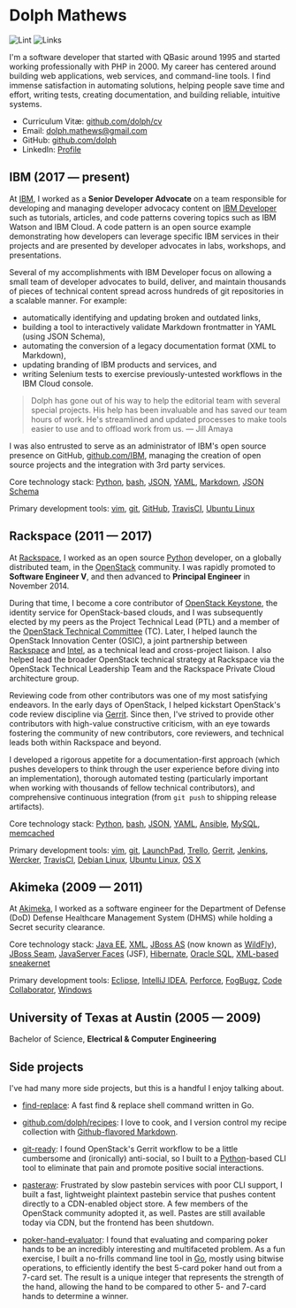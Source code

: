 # Dolph Mathews

![Lint](https://github.com/dolph/cv/actions/workflows/markdown-lint.yml/badge.svg)
![Links](https://github.com/dolph/cv/actions/workflows/markdown-links.yml/badge.svg)

I'm a software developer that started with QBasic around 1995 and started
working professionally with PHP in 2000. My career has centered around building
web applications, web services, and command-line tools. I find immense
satisfaction in automating solutions, helping people save time and effort,
writing tests, creating documentation, and building reliable, intuitive
systems.

- Curriculum Vitæ: [github.com/dolph/cv](https://github.com/dolph/cv)
- Email: [dolph.mathews@gmail.com](mailto:dolph.mathews@gmail.com)
- GitHub: [github.com/dolph](https://github.com/dolph/)
- LinkedIn: [Profile](https://www.linkedin.com/in/dolphmathews/)

## IBM (2017 &mdash; present)

At [IBM](https://www.ibm.com/), I worked as a **Senior Developer Advocate** on
a team responsible for developing and managing developer advocacy content on
[IBM Developer](https://developer.ibm.com/) such as tutorials, articles, and
code patterns covering topics such as IBM Watson and IBM Cloud. A code pattern
is an open source example demonstrating how developers can leverage specific
IBM services in their projects and are presented by developer advocates in
labs, workshops, and presentations.

Several of my accomplishments with IBM Developer focus on allowing a small team
of developer advocates to build, deliver, and maintain thousands of pieces of
technical content spread across hundreds of git repositories in a scalable
manner. For example:

- automatically identifying and updating broken and outdated links,
- building a tool to interactively validate Markdown frontmatter in YAML (using
  JSON Schema),
- automating the conversion of a legacy documentation format (XML to Markdown),
- updating branding of IBM products and services, and
- writing Selenium tests to exercise previously-untested workflows in the IBM
  Cloud console.

> Dolph has gone out of his way to help the editorial team with several special
  projects. His help has been invaluable and has saved our team hours of work.
  He's streamlined and updated processes to make tools easier to use and to
  offload work from us. &mdash; Jill Amaya

I was also entrusted to serve as an administrator of IBM's open source presence
  on GitHub, [github.com/IBM](https://github.com/ibm/), managing the creation
  of open source projects and the integration with 3rd party services.

Core technology stack: [Python](https://www.python.org),
[bash](https://www.gnu.org/software/bash/), [JSON](http://www.json.org/),
[YAML](http://yaml.org/),
[Markdown](https://daringfireball.net/projects/markdown/syntax), [JSON
Schema](https://json-schema.org/)

Primary development tools: [vim](http://www.vim.org/),
[git](https://git-scm.com/), [GitHub](https://www.github.com/),
[TravisCI](https://travis-ci.org/), [Ubuntu Linux](https://www.ubuntu.com/)

## Rackspace (2011 &mdash; 2017)

At [Rackspace](https://www.rackspace.com/), I worked as an open source
[Python](https://www.python.org/) developer, on a globally distributed team, in
the [OpenStack](https://www.openstack.org/) community. I was rapidly promoted
to **Software Engineer V**, and then advanced to **Principal Engineer** in
November 2014.

During that time, I become a core contributor of [OpenStack
Keystone](http://github.com/openstack/keystone), the identity service for
OpenStack-based clouds, and I was subsequently elected by my peers as the
Project Technical Lead (PTL) and a member of the [OpenStack Technical
Committee](https://www.openstack.org/foundation/tech-committee/) (TC). Later, I
helped launch the OpenStack Innovation Center (OSIC), a joint partnership
between [Rackspace](https://www.rackspace.com/) and [Intel](https://01.org/),
as a technical lead and cross-project liaison. I also helped lead the broader
OpenStack technical strategy at Rackspace via the OpenStack Technical
Leadership Team and the Rackspace Private Cloud architecture group.

Reviewing code from other contributors was one of my most satisfying endeavors.
In the early days of OpenStack, I helped kickstart OpenStack's code review
discipline via [Gerrit](https://www.gerritcodereview.com/). Since then, I've
strived to provide other contributors with high-value constructive criticism,
with an eye towards fostering the community of new contributors, core
reviewers, and technical leads both within Rackspace and beyond.

I developed a rigorous appetite for a documentation-first approach (which
  pushes developers to think through the user experience before diving into an
  implementation), thorough automated testing (particularly important when
  working with thousands of fellow technical contributors), and comprehensive
  continuous integration (from `git push` to shipping release artifacts).

Core technology stack: [Python](https://www.python.org),
[bash](https://www.gnu.org/software/bash/), [JSON](http://www.json.org/),
[YAML](http://yaml.org/), [Ansible](https://www.ansible.com/),
[MySQL](https://www.mysql.com/), [memcached](https://memcached.org/)

Primary development tools: [vim](http://www.vim.org/),
[git](https://git-scm.com/), [LaunchPad](https://launchpad.net/~dolph),
[Trello](https://trello.com/), [Gerrit](https://www.gerritcodereview.com/),
[Jenkins](https://jenkins.io/),
[Wercker](https://devcenter.wercker.com/overview-and-core-concepts/wercker-features/),
[TravisCI](https://travis-ci.org/), [Debian Linux](https://www.debian.org/),
[Ubuntu Linux](https://www.ubuntu.com/), [OS X](https://www.apple.com/macos/)

## Akimeka (2009 &mdash; 2011)

At [Akimeka](http://www.akimeka.com/), I worked as a software engineer for the
Department of Defense (DoD) Defense Healthcare Management System (DHMS) while
holding a Secret security clearance.

Core technology stack: [Java
EE](http://www.oracle.com/technetwork/java/javaee/overview/index.html),
[XML](https://en.wikipedia.org/wiki/XML), [JBoss
AS](https://en.wikipedia.org/wiki/WildFly) (now known as
[WildFly](http://wildfly.org/)), [JBoss
Seam](https://en.wikipedia.org/wiki/JBoss_Seam), [JavaServer
Faces](https://en.wikipedia.org/wiki/JavaServer_Faces) (JSF),
[Hibernate](http://hibernate.org/orm/), [Oracle
SQL](http://www.oracle.com/technetwork/database/), [XML-based
sneakernet](https://en.wikipedia.org/wiki/Sneakernet)

Primary development tools: [Eclipse](https://eclipse.org/), [IntelliJ
IDEA](https://www.jetbrains.com/idea/), [Perforce](https://www.perforce.com/),
[FogBugz](https://www.fogcreek.com/fogbugz/), [Code
Collaborator](https://smartbear.com/product/collaborator/overview/),
[Windows](https://www.microsoft.com/en-us/windows/)

## University of Texas at Austin (2005 &mdash; 2009)

Bachelor of Science, **Electrical & Computer Engineering**

## Side projects

I've had many more side projects, but this is a handful I enjoy talking about.

- [find-replace](https://github.com/dolph/find-replace): A fast find & replace
  shell command written in Go.

- [github.com/dolph/recipes](https://github.com/dolph/recipes): I love to cook,
  and I version control my recipe collection with [Github-flavored
  Markdown](https://guides.github.com/features/mastering-markdown/).

- [git-ready](https://github.com/dolph/git-ready): I found OpenStack's Gerrit
  workflow to be a little cumbersome and (ironically) anti-social, so I built
  to a [Python](https://www.python.org/)-based CLI tool to eliminate that pain
  and promote positive social interactions.

- [pasteraw](http://github.com/dolph/pasteraw): Frustrated by slow pastebin
  services with poor CLI support, I built a fast, lightweight plaintext
  pastebin service that pushes content directly to a CDN-enabled object store.
  A few members of the OpenStack community adopted it, as well. Pastes are
  still available today via CDN, but the frontend has been shutdown.

- [poker-hand-evaluator](https://github.com/dolph/poker-hand-evaluator): I
  found that evaluating and comparing poker hands to be an incredibly
  interesting and multifaceted problem. As a fun exercise, I built a no-frills
  command line tool in [Go](https://golang.org/), mostly using bitwise
  operations, to efficiently identify the best 5-card poker hand out from a
  7-card set. The result is a unique integer that represents the strength of
  the hand, allowing the hand to be compared to other 5- and 7-card hands to
  determine a winner.

